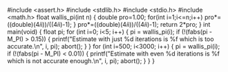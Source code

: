#include <assert.h>
#include <stdlib.h>
#include <stdio.h>
#include <math.h>
float wallis_pi(int n)
	{
	double pro=1.00;
	for(int i=1;i<=n;i++)
		pro*=((double)(4*i*i))/((4*i*i)-1);
		}
		pro*=((double)(4*i*i))/((4*i*i)-1);	
	return 2*pro;
	}
int main(void) {
  float pi;
  for (int i=0; i<5; i++) {
    pi = wallis_pi(i);
    if (!(fabs(pi - M_PI) > 0.15)) {
      printf("Estimate with just %d iterations is %f which is too accurate.\n", i, pi);
      abort();
    }
  }
  for (int i=500; i<3000; i++) {
    pi = wallis_pi(i);
    if (!(fabs(pi - M_PI) < 0.01)) {
      printf("Estimate with even %d iterations is %f which is not accurate enough.\n", i, pi);
      abort();
    }
  }
}
